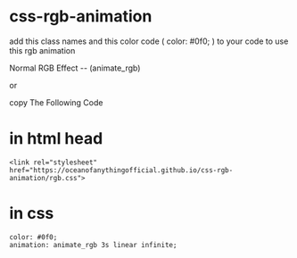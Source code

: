 # css-rgb-animation

add this class names and this color code ( color: #0f0; ) to your code to use this rgb animation 

 Normal RGB Effect --  (animate_rgb) 


or




copy The Following Code 

#                              in html head
```shell
<link rel="stylesheet" href="https://oceanofanythingofficial.github.io/css-rgb-animation/rgb.css">
```

 

  #                              in css

```shell
color: #0f0;
animation: animate_rgb 3s linear infinite;
```
    
